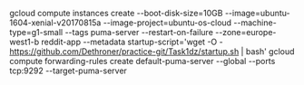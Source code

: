 gcloud compute instances create --boot-disk-size=10GB --image=ubuntu-1604-xenial-v20170815a --image-project=ubuntu-os-cloud --machine-type=g1-small --tags puma-server --restart-on-failure --zone=europe-west1-b reddit-app --metadata startup-script='wget -O -  https://github.com/Dethroner/practice-git/Task1dz/startup.sh | bash'
gcloud compute forwarding-rules create default-puma-server --global --ports tcp:9292 --target-puma-server
